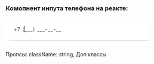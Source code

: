 ### Комопнент инпута телефона на реакте:
![screen](./screen.png?raw=true "Скриншот компонента инпута телефона на реакте")

Пропсы:
className: string, Доп классы
